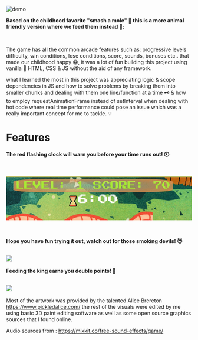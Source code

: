 ![demo](/img/demo1.gif)


**Based on the childhood favorite "smash a mole" 	&#x1F528; this is a more animal friendly version where we feed them instead 	&#128057;:**

<br/>

The game has all the common arcade features such as: progressive levels difficulty, win conditions, lose conditions, score, sounds, bonuses etc.. that made our childhood happy 	&#128512;, it was a lot of fun building this project using vanilla :icecream: HTML, CSS & JS without the aid of any framework.

what I learned the most in this project was appreciating logic & scope dependencies in JS and how to solve problems by breaking them into smaller chunks and dealing with them one line/function at a time &#x1F5DD; & how to employ requestAnimationFrame instead of setInterval when dealing with hot code where real time performance could pose an issue which was a really important concept for me to tackle. 💡

# Features

**The red flashing clock will warn you before your time runs out! 	&#x1F557;**

<br />

![demo](/img/demo4.gif)

<br />

**Hope you have fun trying it out, watch out for those smoking devils! 😈**

<br />

<img src="/img/demo3.gif" width="600" />

<br />

**Feeding the king earns you double points! 	&#x1F934;**

<br />

<img src="/img/demo2.gif" width="600" />


Most of the artwork was provided by the talented Alice Brereton
https://www.pickledalice.com/
the rest of the visuals were edited by me using basic 3D paint editing software as well as some open source graphics sources that I found online.

Audio sources from :
https://mixkit.co/free-sound-effects/game/
